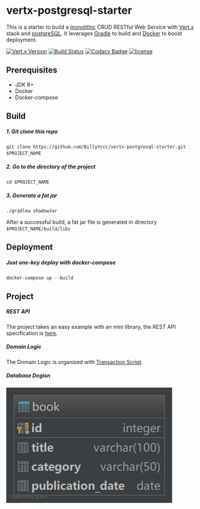 # vertx-postgresql-starter

This is a starter to build a [monolithic](http://microservices.io/patterns/monolithic.html) CRUD RESTful Web Service with [Vert.x](http://vertx.io/) stack and [postgreSQL](https://www.postgresql.org/).
It leverages [Gradle](https://gradle.org/) to build and [Docker](https://www.docker.com/) to boost deployment.

[![Vert.x Version](https://img.shields.io/badge/Vert.x-3.6.2-blue.svg)](https://github.com/eclipse/vert.x)
[![Build Status](https://travis-ci.org/BillyYccc/vertx-postgresql-starter.svg?branch=master)](https://travis-ci.org/BillyYccc/vertx-postgresql-starter)
[![Codacy Badge](https://api.codacy.com/project/badge/Grade/300d3703677b4cc3ace9e30ef6438586)](https://www.codacy.com/app/BillyYccc/vertx-postgresql-starter?utm_source=github.com&amp;utm_medium=referral&amp;utm_content=BillyYccc/vertx-postgresql-starter&amp;utm_campaign=Badge_Grade)
[![license](https://img.shields.io/github/license/mashape/apistatus.svg)](https://github.com/BillyYccc/vertx-postgresql-starter/blob/master/LICENSE)

## Prerequisites

* JDK 8+
* Docker
* Docker-compose

## Build

##### 1. Git clone this repo

`git clone https://github.com/BillyYccc/vertx-postgresql-starter.git $PROJECT_NAME`

##### 2. Go to the directory of the project

`cd $PROJECT_NAME`

##### 3. Generate a fat jar

`./gradlew shadowJar`

After a successful build, a fat jar file is generated in directory `$PROJECT_NAME/build/libs`

## Deployment

##### Just one-key deploy with docker-compose

`docker-compose up --build`

## Project

##### REST API

The project takes an easy example with an mini library, the REST API specification is [here](API_SPEC.md). 

##### Domain Logic
The Domain Logic is organized with [Transaction Script](https://martinfowler.com/eaaCatalog/transactionScript.html).

##### Database Degisn

![database](database.png)
